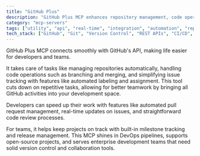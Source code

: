 ```yaml
---
title: "GitHub Plus"
description: "GitHub Plus MCP enhances repository management, code operations, and issue tracking through GitHub's API."
category: "mcp-servers"
tags: ["utility", "api", "real-time", "integration", "automation", "repository management", "code operations", "issue tracking"]
tech_stack: ["GitHub", "Git", "Version Control", "REST APIs", "CI/CD", "DevOps", "open-source"]
---
```


GitHub Plus MCP connects smoothly with GitHub's API, making life easier for developers and teams. 

It takes care of tasks like managing repositories automatically, handling code operations such as branching and merging, and simplifying issue tracking with features like automated labeling and assignment. This tool cuts down on repetitive tasks, allowing for better teamwork by bringing all GitHub activities into your development space.

Developers can speed up their work with features like automated pull request management, real-time updates on issues, and straightforward code review processes. 

For teams, it helps keep projects on track with built-in milestone tracking and release management. This MCP shines in DevOps pipelines, supports open-source projects, and serves enterprise development teams that need solid version control and collaboration tools.